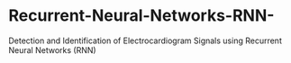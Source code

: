 # Recurrent-Neural-Networks-RNN-
Detection and Identification of Electrocardiogram Signals using Recurrent Neural Networks (RNN)
